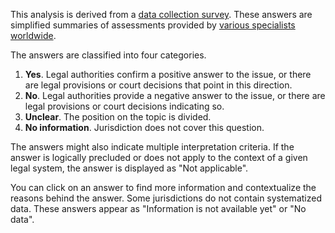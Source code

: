 This analysis is derived from a [data collection survey](/learn?tab=methodology#questionnaire). These answers are simplified summaries of assessments provided by [various specialists worldwide](/about?tab=team).

The answers are classified into four categories.

1. **Yes**. Legal authorities confirm a positive answer to the issue, or there are legal provisions or court decisions that point in this direction.
2. **No**. Legal authorities provide a negative answer to the issue, or there are legal provisions or court decisions indicating so.
3. **Unclear**. The position on the topic is divided.
4. **No information**. Jurisdiction does not cover this question.

The answers might also indicate multiple interpretation criteria. If the answer is logically precluded or does not apply to the context of a given legal system, the answer is displayed as "Not applicable".

You can click on an answer to find more information and contextualize the reasons behind the answer. Some jurisdictions do not contain systematized data. These answers appear as "Information is not available yet" or "No data".
